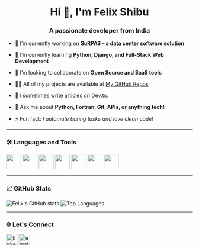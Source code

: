 <h1 align="center">Hi 👋, I'm Felix Shibu</h1>
<h3 align="center">A passionate developer from India</h3>

- 🔭 I’m currently working on **SuRPAS – a data center software solution**

- 🌱 I’m currently learning **Python, Django, and Full-Stack Web Development**

- 👯 I’m looking to collaborate on **Open Source and SaaS tools**

- 👨‍💻 All of my projects are available at [My GitHub Repos](https://github.com/felixshibu)

- 📝 I sometimes write articles on [Dev.to](https://dev.to/).

- 💬 Ask me about **Python, Fortran, Git, APIs, or anything tech!**

- ⚡ Fun fact: *I automate boring tasks and love clean code!*

---

### 🛠️ Languages and Tools

<p align="left">
  <img src="https://cdn.jsdelivr.net/gh/devicons/devicon/icons/python/python-original.svg" width="40" height="40"/>
  <img src="https://cdn.jsdelivr.net/gh/devicons/devicon/icons/django/django-plain.svg" width="40" height="40"/>
  <img src="https://cdn.jsdelivr.net/gh/devicons/devicon/icons/git/git-original.svg" width="40" height="40"/>
  <img src="https://cdn.jsdelivr.net/gh/devicons/devicon/icons/fortran/fortran-original.svg" width="40" height="40"/>
  <img src="https://cdn.jsdelivr.net/gh/devicons/devicon/icons/linux/linux-original.svg" width="40" height="40"/>
  <img src="https://cdn.jsdelivr.net/gh/devicons/devicon/icons/html5/html5-original.svg" width="40" height="40"/>
  <img src="https://cdn.jsdelivr.net/gh/devicons/devicon/icons/css3/css3-original.svg" width="40" height="40"/>
</p>

---

### 📈 GitHub Stats

<p align="left">
  <img src="https://github-readme-stats.vercel.app/api?username=felixshibu&show_icons=true&theme=tokyonight" alt="Felix's GitHub stats" />
  <img src="https://github-readme-stats.vercel.app/api/top-langs/?username=felixshibu&layout=compact&theme=tokyonight" alt="Top Languages" />
</p>

---

### 🌐 Let's Connect

<p align="left">
  <a href="https://linkedin.com/in/felix-shibu" target="_blank"><img align="center" src="https://cdn.jsdelivr.net/gh/devicons/devicon/icons/linkedin/linkedin-original.svg" alt="linkedin" height="30" width="30" /></a>
  <a href="mailto:felixshibu@example.com" target="_blank"><img align="center" src="https://img.icons8.com/ios-glyphs/30/000000/email.png" alt="email" height="30" width="30" /></a>
</p>

